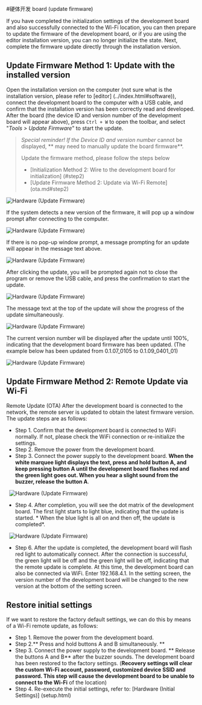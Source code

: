 #硬体开发 board (update firmware)

If you have completed the initialization settings of the development board and also successfully connected to the Wi-Fi location, you can then prepare to update the firmware of the development board, or if you are using the editor installation version, you can no longer initialize the state. Next, complete the firmware update directly through the installation version.

## Update Firmware Method 1: Update with the installed version

Open the installation version on the computer (not sure what is the installation version, please refer to [editor] (../index.html#software)), connect the development board to the computer with a USB cable, and confirm that the installation version has been correctly read and developed. After the board (the device ID and version number of the development board will appear above), press `Ctrl + W` to open the toolbar, and select "*Tools > Update Firmware*" to start the update.

> *Special reminder! If the Device ID and version number* cannot be displayed, ** may need to manually update the board firmware**.
>
> Update the firmware method, please follow the steps below
>
> - [Initialization Method 2: Wire to the development board for initialization] (#step2)
> - [Update Firmware Method 2: Update via Wi-Fi Remote] (ota.md#step2)

![Hardware (Update Firmware)](../images/zh-tw/docs/webbit/info/ota-01.jpg)

If the system detects a new version of the firmware, it will pop up a window prompt after connecting to the computer.

![Hardware (Update Firmware)](../images/zh-tw/docs/webbit/info/ota-02.jpg)

If there is no pop-up window prompt, a message prompting for an update will appear in the message text above.

![Hardware (Update Firmware)](../images/zh-tw/docs/webbit/info/ota-04.jpg)

After clicking the update, you will be prompted again not to close the program or remove the USB cable, and press the confirmation to start the update.

![Hardware (Update Firmware)](../images/zh-tw/docs/webbit/info/ota-03.jpg)

The message text at the top of the update will show the progress of the update simultaneously.

![Hardware (Update Firmware)](../images/zh-tw/docs/webbit/info/ota-05.jpg)

The current version number will be displayed after the update until 100%, indicating that the development board firmware has been updated. (The example below has been updated from 0.1.07_0105 to 0.1.09_0401_01)

![Hardware (Update Firmware)](../images/zh-tw/docs/webbit/info/ota-06.jpg)

## Update Firmware Method 2: Remote Update via Wi-Fi

Remote Update (OTA) After the development board is connected to the network, the remote server is updated to obtain the latest firmware version. The update steps are as follows:

- Step 1. Confirm that the development board is connected to WiFi normally. If not, please check the WiFi connection or re-initialize the settings.
- Step 2. Remove the power from the development board.
- Step 3. Connect the power supply to the development board. **When the white marquee light displays the text, press and hold button A, and keep pressing button A until the development board flashes red and the green light goes out. When you hear a slight sound from the buzzer, release the button A**.

  ![Hardware (Update Firmware)](../images/zh-tw/docs/webbit/info/ota-06.gif)

- Step 4. After completion, you will see the dot matrix of the development board. The first light starts to light blue, indicating that the update is started. * When the blue light is all on and then off, the update is completed*.

  ![Hardware (Update Firmware)](../images/zh-tw/docs/webbit/info/ota-07.gif)

- Step 6. After the update is completed, the development board will flash red light to automatically connect. After the connection is successful, the green light will be off and the green light will be off, indicating that the remote update is complete. At this time, the development board can also be connected via WiFi. Enter 192.168.4.1. In the setting screen, the version number of the development board will be changed to the new version at the bottom of the setting screen.

## Restore initial settings

If we want to restore the factory default settings, we can do this by means of a Wi-Fi remote update, as follows:

- Step 1. Remove the power from the development board.
- Step 2.** Press and hold buttons A and B simultaneously. **
- Step 3. Connect the power supply to the development board. ** Release the buttons A and B** after the buzzer sounds. The development board has been restored to the factory settings. (**Recovery settings will clear the custom Wi-Fi account, password, customized device SSID and password. This step will cause the development board to be unable to connect to the Wi-Fi** of the location)
- Step 4. Re-execute the initial settings, refer to: [Hardware (Initial Settings)] (setup.html)